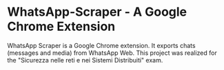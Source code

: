 # WhatsApp-Scraper - A Google Chrome Extension

WhatsApp Scraper is a Google Chrome extension. It exports chats (messages and media) from WhatsApp Web. This project was realized for the "Sicurezza nelle reti e nei Sistemi Distribuiti" exam. 
